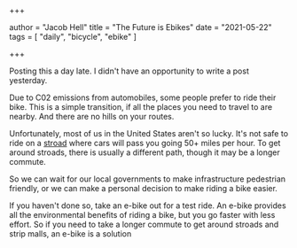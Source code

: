 +++

author = "Jacob Hell"
title = "The Future is Ebikes"
date = "2021-05-22"
tags = [
    "daily", "bicycle", "ebike"
]

+++

<!--more-->

Posting this a day late. I didn't have an opportunity to write a post yesterday.

Due to C02 emissions from automobiles, some people prefer to ride their bike. This is a simple transition, if all the places you need to travel to are nearby. And there are no hills on your routes.

Unfortunately, most of us in the United States aren't so lucky. It's not safe to ride on a [stroad](https://www.strongtowns.org/journal/2017/10/30/the-stroad) where cars will pass you going 50+ miles per hour. To get around stroads, there is usually a different path, though it may be a longer commute.

So we can wait for our local governments to make infrastructure pedestrian friendly, or we can make a personal decision to make riding a bike easier. 

If you haven't done so, take an e-bike out for a test ride. An e-bike provides all the environmental benefits of riding a bike, but you go faster with less effort. So if you need to take a longer commute to get around stroads and strip malls, an e-bike is a solution